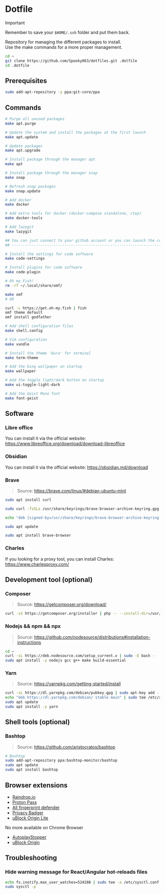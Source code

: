 # Dotfile

> [!IMPORTANT]  
> Remember to save your `$HOME/.ssh` folder and put them back.

Repository for managing the different packages to install.  
Use the make commands for a more proper management.

```bash
cd ~
git clone https://github.com/Spooky063/dotfiles.git .dotfile
cd .dotfile
```

## Prerequisites

```bash
sudo add-apt-repository -y ppa:git-core/ppa
```

## Commands

```bash
# Purge all unused packages
make apt.purge
```

```bash
# Update the system and install the packages at the first launch
make apt.update

# Update packages
make apt.upgrade

# Install package through the manager apt
make apt
```

```bash
# Install package through the manager snap
make snap

# Refresh snap packages
make snap.update
```

```bash
# Add docker
make docker

# Add extra tools for docker (docker-compose standalone, ctop)
make docker-tools
```

```bash
# Add lazygit
make lazygit
```

```bash
## You can just connect to your github account or you can launch the command
## -------------------------------------------------------------------------

# Install the settings for code software
make code-settings

# Install plugins for code software
make code-plugin
```

```bash
# Oh my Fish!
rm -rf ~/.local/share/omf/

make omf
# OR

curl -L https://get.oh-my.fish | fish
omf theme default
omf install godfather
```

```bash
# Add shell configuration files
make shell.config
```

```bash
# Vim configuration
make vundle
```

```bash
# Install the theme 'Aura' for terminal
make term-theme
```

```bash
# Add the bing wallpaper on startup
make wallpaper
```

```bash
# Add the toggle light/dark button on startup
make ui-toggle-light-dark
```

```bash
# Add the Geist Mono font
make font-geist
```

## Software

### Libre office

You can install it via the official website: https://www.libreoffice.org/download/download-libreoffice

### Obsidian

You can install it via the official website: https://obsidian.md/download

### Brave

> Source: https://brave.com/linux/#debian-ubuntu-mint

```bash
sudo apt install curl

sudo curl -fsSLo /usr/share/keyrings/brave-browser-archive-keyring.gpg https://brave-browser-apt-release.s3.brave.com/brave-browser-archive-keyring.gpg

echo "deb [signed-by=/usr/share/keyrings/brave-browser-archive-keyring.gpg] https://brave-browser-apt-release.s3.brave.com/ stable main"|sudo tee /etc/apt/sources.list.d/brave-browser-release.list

sudo apt update

sudo apt install brave-browser
```

### Charles

If you looking for a proxy tool, you can install Charles: https://www.charlesproxy.com/

## Development tool (optional)

### Composer

> Source: https://getcomposer.org/download/

```bash
curl -sS https://getcomposer.org/installer | php -- --install-dir=/usr/local/bin --filename=composer
```

### Nodejs && npm && npx

> Source: https://github.com/nodesource/distributions#installation-instructions

```bash
cd ~
curl -sL https://deb.nodesource.com/setup_current.x | sudo -E bash -
sudo apt install -y nodejs gcc g++ make build-essential
```

### Yarn

> Source: https://yarnpkg.com/getting-started/install

```bash
curl -sL https://dl.yarnpkg.com/debian/pubkey.gpg | sudo apt-key add -
echo "deb https://dl.yarnpkg.com/debian/ stable main" | sudo tee /etc/apt/sources.list.d/yarn.list
sudo apt update
sudo apt install -y yarn
```

## Shell tools (optional)

### Bashtop

> Source: https://github.com/aristocratos/bashtop

```bash
# Bashtop
sudo add-apt-repository ppa:bashtop-monitor/bashtop
sudo apt update
sudo apt install bashtop
```

## Browser extensions

- [Raindrop.io](https://chromewebstore.google.com/detail/raindropio/ldgfbffkinooeloadekpmfoklnobpien)
- [Proton Pass](https://chromewebstore.google.com/detail/proton-pass-free-password/ghmbeldphafepmbegfdlkpapadhbakde)
- [All fingerprint defender](https://chromewebstore.google.com/detail/all-fingerprint-defender/meojnmfhjkahlfcecpdcdgjclcilmaij)
- [Privacy Badger](https://chromewebstore.google.com/detail/privacy-badger/pkehgijcmpdhfbdbbnkijodmdjhbjlgp)
- [uBlock Origin Lite](https://chromewebstore.google.com/detail/ublock-origin-lite/ddkjiahejlhfcafbddmgiahcphecmpfh)

No more available on Chrome Browser

- [AutoplayStopper](https://chromewebstore.google.com/detail/autoplaystopper/ejddcgojdblidajhngkogefpkknnebdh)
- [uBlock Origin](https://chromewebstore.google.com/detail/ublock-origin/cjpalhdlnbpafiamejdnhcphjbkeiagm)

## Troubleshooting

### Hide warning message for React/Angular hot-reloads files

```bash
echo fs.inotify.max_user_watches=524288 | sudo tee -a /etc/sysctl.conf
sudo sysctl -p
```
